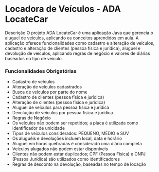 # Locadora de Veículos - ADA LocateCar
Descrição
O projeto ADA LocateCar é uma aplicação Java que gerencia o aluguel de veículos, aplicando os conceitos aprendidos em aula. A aplicação oferece funcionalidades como cadastro e alteração de veículos, cadastro e alteração de clientes (pessoa física e jurídica), aluguel e devolução de veículos, aplicando regras de negócio e valores de diárias baseados no tipo de veículo.

### Funcionalidades Obrigatórias
- Cadastro de veículos
- Alteração de veículos cadastrados
- Busca de veículos por parte do nome
- Cadastro de clientes (pessoa física e jurídica)
- Alteração de clientes (pessoa física e jurídica)
- Aluguel de veículos para pessoa física e jurídica
- Devolução de veículos por pessoa física e jurídica
- Regras de Negócio
- Os veículos não podem ser repetidos; a placa é utilizada como identificador de unicidade
- Tipos de veículos considerados: PEQUENO, MÉDIO e SUV
- Os aluguéis e devoluções incluem local, data e horário
- Aluguel em horas quebradas é considerado uma diária completa
- Veículos alugados não podem estar disponíveis
- Clientes não podem estar duplicados; CPF (Pessoa Física) e CNPJ (Pessoa Jurídica) são utilizados como identificadores
- Regras de desconto na devolução, baseadas no tempo de locação
